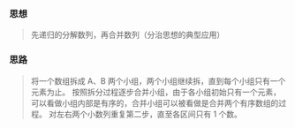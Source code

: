 ### 思想

> 先递归的分解数列，再合并数列（分治思想的典型应用）

### 思路

> 将一个数组拆成 A、B 两个小组，两个小组继续拆，直到每个小组只有一个元素为止。
> 按照拆分过程逐步合并小组，由于各小组初始只有一个元素，可以看做小组内部是有序的，合并小组可以被看做是合并两个有序数组的过程。
> 对左右两个小数列重复第二步，直至各区间只有 1 个数。
